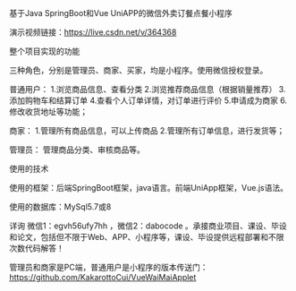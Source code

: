 基于Java SpringBoot和Vue UniAPP的微信外卖订餐点餐小程序

演示视频链接：https://live.csdn.net/v/364368

整个项目实现的功能

三种角色，分别是管理员、商家、买家，均是小程序。使用微信授权登录。

普通用户： 1.浏览商品信息、查看分类 2.浏览推荐商品信息（根据销量推荐） 3.添加购物车和结算订单 4.查看个人订单详情，对订单进行评价 5.申请成为商家 6.修改收货地址等功能；

商家： 1.管理所有商品信息，可以上传商品 2.管理所有订单信息，进行发货等；

管理员： 管理商品分类、审核商品等。

使用的技术

使用的框架：后端SpringBoot框架，java语言。前端UniApp框架，Vue.js语法。

使用的数据库：MySql5.7或8

详询 微信1：egvh56ufy7hh ，微信2：dabocode  。承接商业项目、课设、毕设和论文，包括但不限于Web、APP、小程序等，课设、毕设提供远程部署和不限次数代码解答！

管理员和商家是PC端，普通用户是小程序的版本传送门：https://github.com/KakarottoCui/VueWaiMaiApplet
